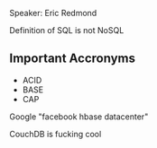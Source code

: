 Speaker: Eric Redmond

Definition of SQL is not NoSQL

## Important Accronyms
* ACID
* BASE
* CAP

Google "facebook hbase datacenter"

CouchDB is fucking cool
